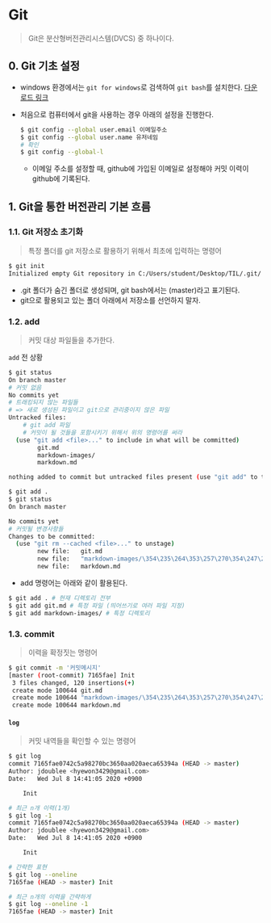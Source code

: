 # Git

> Git은 분산형버전관리시스템(DVCS) 중 하나이다.

## 0. Git 기초 설정

* windows 환경에서는 `git for windows`로 검색하여 `git bash`를 설치한다. [다운로드 링크](https://gitforwindows.org/)

* 처음으로 컴퓨터에서 git을 사용하는 경우 아래의 설정을 진행한다.

  ```bash
  $ git config --global user.email 이메일주소
  $ git config --global user.name 유저네임
  # 확인
  $ git config --global-l
  ```

  * 이메일 주소를 설정할 때, github에 가입된 이메일로 설정해야 커밋 이력이 github에 기록된다.

## 1. Git을 통한 버전관리 기본 흐름

### 1.1. Git 저장소 초기화

> 특정 폴더를 git 저장소로 활용하기 위해서 최초에 입력하는 명령어

```bash
$ git init
Initialized empty Git repository in C:/Users/student/Desktop/TIL/.git/

```

* .git 폴더가 숨긴 폴더로 생성되며, git bash에서는 (master)라고 표기된다.
* git으로 활용되고 있는 폴더 아래에서 저장소를 선언하지 말자.

### 1.2. add

> 커밋 대상 파일들을 추가한다.

`add` 전 상황

```bash
$ git status
On branch master
# 커밋 없음
No commits yet
# 트래킹되지 않는 파일들
# => 새로 생성된 파일이고 git으로 관리중이지 않은 파일
Untracked files:
	# git add 파일
	# 커밋이 될 것들을 포함시키기 위해서 위의 명령어를 써라
  (use "git add <file>..." to include in what will be committed)
        git.md
        markdown-images/
        markdown.md

nothing added to commit but untracked files present (use "git add" to track)

```

```bash
$ git add .
$ git status
On branch master

No commits yet
# 커밋될 변경사항들
Changes to be committed:
  (use "git rm --cached <file>..." to unstage)
        new file:   git.md
        new file:   "markdown-images/\354\235\264\353\257\270\354\247\200\355\231\230\352\262\275\354\204\244\354\240\225.png"
        new file:   markdown.md
```



* add 명령어는 아래와 같이 활용된다.

```bash
$ git add . # 현재 디렉토리 전부
$ git add git.md # 특정 파일 (띄어쓰기로 여러 파일 지정)
$ git add markdown-images/ # 특정 디렉토리
```

### 1.3. commit

> 이력을 확정짓는 명령어

```bash
$ git commit -m '커밋메시지'
[master (root-commit) 7165fae] Init
 3 files changed, 120 insertions(+)
 create mode 100644 git.md
 create mode 100644 "markdown-images/\354\235\264\353\257\270\354\247\200\355\231\230\352\262\275\354\204\244\354\240\225.png"
 create mode 100644 markdown.md

```

#### `log`

> 커밋 내역들을 확인할 수 있는 명령어

```bash
$ git log
commit 7165fae0742c5a98270bc3650aa020aeca65394a (HEAD -> master)
Author: jdoublee <hyewon3429@gmail.com>
Date:   Wed Jul 8 14:41:05 2020 +0900

    Init

# 최근 n개 이력(1개)
$ git log -1
commit 7165fae0742c5a98270bc3650aa020aeca65394a (HEAD -> master)
Author: jdoublee <hyewon3429@gmail.com>
Date:   Wed Jul 8 14:41:05 2020 +0900

    Init

# 간략한 표현
$ git log --oneline
7165fae (HEAD -> master) Init

# 최근 n개의 이력을 간략하게
$ git log --oneline -1
7165fae (HEAD -> master) Init

```

